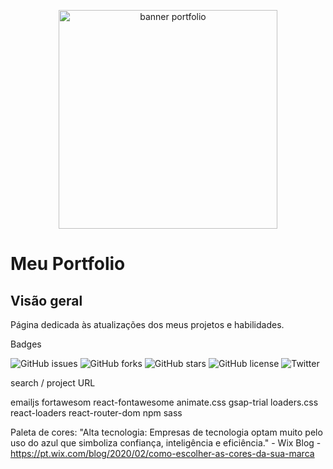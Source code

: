 <p align="center">
  <img src="Banner.png" width="350" alt="banner portfolio">
</p>


<h1 align="rigth">Meu Portfolio</h1>

## Visão geral
<p>Página dedicada às atualizações dos meus projetos e habilidades.</p>

Badges

![GitHub issues](https://img.shields.io/github/issues/PatrickBastosDeveloper/Meu_Portfolio)
![GitHub forks](	https://img.shields.io/github/forks/PatrickBastosDeveloper/Meu_Portfolio)
![GitHub stars](	https://img.shields.io/github/stars/PatrickBastosDeveloper/Meu_Portfolio)
![GitHub license](https://img.shields.io/github/license/PatrickBastosDeveloper/Meu_Portfolio)
![Twitter](	https://img.shields.io/twitter/url?url=https%3A%2F%2Fgithub.com%2FPatrickBastosDeveloper%2FMeu_Portfolio%2F)


search / project URL

emailjs
fortawesom
react-fontawesome
animate.css
gsap-trial
loaders.css
react-loaders
react-router-dom
npm sass

Paleta de cores: "Alta tecnologia: Empresas de tecnologia optam muito pelo uso do azul que simboliza confiança, inteligência e eficiência." - Wix Blog -https://pt.wix.com/blog/2020/02/como-escolher-as-cores-da-sua-marca
